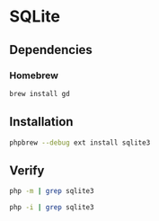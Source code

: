 # SQLite

## Dependencies

### Homebrew

```sh
brew install gd
```

## Installation

```sh
phpbrew --debug ext install sqlite3
```

## Verify

```sh
php -m | grep sqlite3
```

```sh
php -i | grep sqlite3
```
